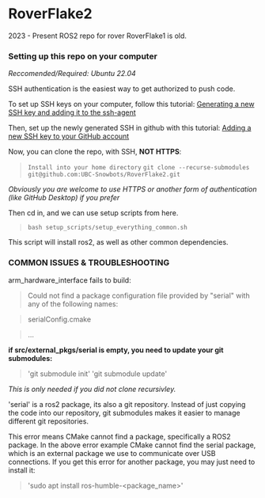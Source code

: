 # RoverFlake2
2023 - Present ROS2 repo for rover
RoverFlake1 is old.

### Setting up this repo on your computer
_Reccomended/Required: Ubuntu 22.04_

SSH authentication is the easiest way to get authorized to push code.

To set up SSH keys on your computer, follow this tutorial: 
[Generating a new SSH key and adding it to the ssh-agent](https://docs.github.com/en/authentication/connecting-to-github-with-ssh/generating-a-new-ssh-key-and-adding-it-to-the-ssh-agent) 

Then, set up the newly generated SSH in github with this tutorial: [Adding a new SSH key to your GitHub account](https://docs.github.com/en/authentication/connecting-to-github-with-ssh/adding-a-new-ssh-key-to-your-github-account)

Now, you can clone the repo, with SSH, **NOT HTTPS**:
> `Install into your home directory`
> `git clone --recurse-submodules git@github.com:UBC-Snowbots/RoverFlake2.git`

_Obviously you are welcome to use HTTPS or another form of authentication (like GitHub Desktop) if you prefer_

Then cd in, and we can use setup scripts from here. 

> `bash setup_scripts/setup_everything_common.sh`

This script will install ros2, as well as other common dependencies. 


### COMMON ISSUES & TROUBLESHOOTING
arm_hardware_interface fails to build:
 
> Could not find a package configuration file provided by "serial" with any of the following names:

> serialConfig.cmake

> ...

**if src/external_pkgs/serial is empty, you need to update your git submodules:**

> 'git submodule init'
> 'git submodule update'

_This is only needed if you did not clone recursivley._

'serial' is a ros2 package, its also a git repository. Instead of just copying the code into our repository, git submodules makes it easier to manage different git repositories.

This error means CMake cannot find a package, specifically a ROS2 package. In the above error example CMake cannot find the serial package, which is an external package we use to communicate over USB connections.
If you get this error for another package, you may just need to install it:

> 'sudo apt install ros-humble-<package_name>'
 
